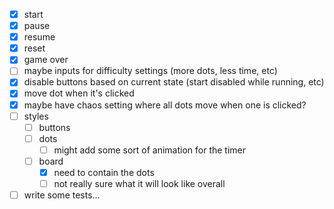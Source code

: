 - [x] start
- [x] pause
- [x] resume
- [x] reset
- [x] game over
- [ ] maybe inputs for difficulty settings (more dots, less time, etc)
- [x] disable buttons based on current state (start disabled while running, etc)
- [x] move dot when it's clicked
- [x] maybe have chaos setting where all dots move when one is clicked?
- [ ] styles
  - [ ] buttons
  - [ ] dots
    - [ ] might add some sort of animation for the timer
  - [ ] board
    - [x] need to contain the dots
    - [ ] not really sure what it will look like overall
- [ ] write some tests...
